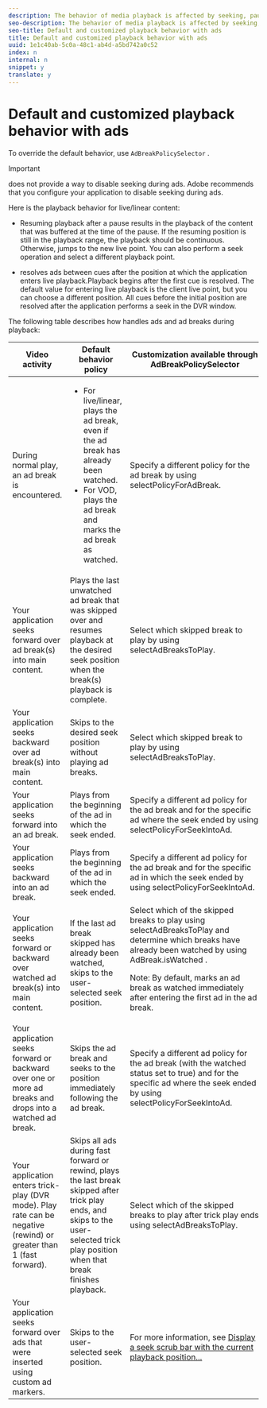 ```yaml
---
description: The behavior of media playback is affected by seeking, pausing, fast forward or rewind, and advertising.
seo-description: The behavior of media playback is affected by seeking, pausing, fast forward or rewind, and advertising.
seo-title: Default and customized playback behavior with ads
title: Default and customized playback behavior with ads
uuid: 1e1c40ab-5c0a-48c1-ab4d-a5bd742a0c52
index: n
internal: n
snippet: y
translate: y
---
```


# Default and customized playback behavior with ads

To override the default behavior, use `AdBreakPolicySelector` . 

>[!IMPORTANT]
>
><!-- PH element: phrases/primetime-sdk-name --> does not provide a way to disable seeking during ads. Adobe recommends that you configure your application to disable seeking during ads.


Here is the playback behavior for live/linear content: 
* Resuming playback after a pause results in the playback of the content that was buffered at the time of the pause. If the resuming position is still in the playback range, the playback should be continuous. Otherwise,  <!-- PH element: phrases/primetime-sdk-name --> jumps to the new live point. You can also perform a seek operation and select a different playback point.

* <!-- PH element: phrases/primetime-sdk-name --> resolves ads between cues after the position at which the application enters live playback.Playback begins after the first cue is resolved. The default value for entering live playback is the client live point, but you can choose a different position. All cues before the initial position are resolved after the application performs a seek in the DVR window.


The following table describes how  <!-- PH element: phrases/primetime-sdk-name --> handles ads and ad breaks during playback:

<table id="table_466538B1C2A646B89EB4F9AA111203BE"> 
 <thead> 
  <tr> 
   <th colname="col1" class="entry">Video activity</th> 
   <th colname="col2" class="entry">Default 
    <ph conkeyref="phrases/primetime-sdk-name" /> behavior policy </th> 
   <th colname="col3" class="entry">Customization available through <span class="codeph">AdBreakPolicySelector</span> </th> 
  </tr>
 </thead>
 <tbody> 
  <tr> 
   <td colname="col1">During normal play, an ad break is encountered.</td> 
   <td colname="col2"> 
    <ul id="ul_10D2638676EA4ADDA718E61BD4FDC1D2"> 
     <li id="li_D5CC30F063934C738971E2E8AF00C137">For live/linear, plays the ad break, even if the ad break has already been watched.</li> 
     <li id="li_D962C0938DA74186AE99D117E5A74E38">For VOD, plays the ad break and marks the ad break as watched.</li> 
    </ul> </td> 
   <td colname="col3">Specify a different policy for the ad break by using <span class="codeph">selectPolicyForAdBreak</span>. </td> 
  </tr> 
  <tr> 
   <td colname="col1">Your application seeks forward over ad break(s) into main content.</td> 
   <td colname="col2">Plays the last unwatched ad break that was skipped over and resumes playback at the desired seek position when the break(s) playback is complete.</td> 
   <td colname="col3">Select which skipped break to play by using <span class="codeph">selectAdBreaksToPlay</span>. </td> 
  </tr> 
  <tr> 
   <td colname="col1">Your application seeks backward over ad break(s) into main content.</td> 
   <td colname="col2">Skips to the desired seek position without playing ad breaks.</td> 
   <td colname="col3">Select which skipped break to play by using <span class="codeph">selectAdBreaksToPlay</span>.&nbsp;&nbsp;&nbsp;&nbsp;&nbsp;&nbsp;&nbsp;&nbsp;&nbsp;&nbsp;&nbsp;&nbsp;&nbsp;&nbsp;&nbsp;&nbsp;&nbsp;&nbsp;&nbsp;&nbsp;&nbsp; </td> 
  </tr> 
  <tr> 
   <td colname="col1">Your application seeks forward into an ad break.</td> 
   <td colname="col2">Plays from the beginning of the ad in which the seek ended.</td> 
   <td colname="col3">Specify a different ad policy for the ad break and for the specific ad where the seek ended by using <span class="codeph">selectPolicyForSeekIntoAd</span>. </td> 
  </tr> 
  <tr> 
   <td colname="col1">Your application seeks backward into an ad break.</td> 
   <td colname="col2">Plays from the beginning of the ad in which the seek ended.</td> 
   <td colname="col3">Specify a different ad policy for the ad break and for the specific ad in which the seek ended by using <span class="codeph">selectPolicyForSeekIntoAd</span>. </td> 
  </tr> 
  <tr> 
   <td colname="col1">Your application seeks forward or backward over watched ad break(s) into main content.</td> 
   <td colname="col2">If the last ad break skipped has already been watched, skips to the user-selected seek position.</td> 
   <td colname="col3">Select which of the skipped breaks to play using <span class="codeph">selectAdBreaksToPlay</span> and determine which breaks have already been watched by using <span class="codeph">AdBreak.isWatched</span> . <p type="important">Note: By default, 
     <ph conkeyref="phrases/primetime-sdk-name" /> marks an ad break as watched immediately after entering the first ad in the ad break. </p> </td> 
  </tr> 
  <tr> 
   <td colname="col1">Your application seeks forward or backward over one or more ad breaks and drops into a watched ad break.</td> 
   <td colname="col2">Skips the ad break and seeks to the position immediately following the ad break.</td> 
   <td colname="col3">Specify a different ad policy for the ad break (with the watched status set to true) and for the specific ad where the seek ended by using <span class="codeph">selectPolicyForSeekIntoAd</span>. </td> 
  </tr> 
  <tr> 
   <td colname="col1">Your application enters trick-play (DVR mode). Play rate can be negative (rewind) or greater than 1 (fast forward).</td> 
   <td colname="col2">Skips all ads during fast forward or rewind, plays the last break skipped after trick play ends, and skips to the user-selected trick play position when that break finishes playback.</td> 
   <td colname="col3">Select which of the skipped breaks to play after trick play ends using <span class="codeph">selectAdBreaksToPlay</span>. </td> 
  </tr> 
  <tr> 
   <td colname="col1">Your application seeks forward over ads that were inserted using custom ad markers.</td> 
   <td colname="col2">Skips to the user-selected seek position.</td> 
   <td colname="col3">For more information, see <a href="t_psdk_android_2.5_ui-seek-scrub-bar-display.xml" format="dita" scope="local">Display a seek scrub bar with the current playback position...</a> </td> 
  </tr> 
 </tbody> 
</table>

